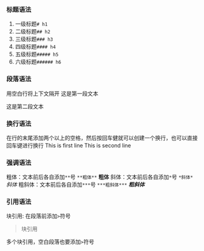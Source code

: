 ### 标题语法
1. 一级标题``# h1``
2. 二级标题``## h2``
3. 三级标题``### h3``
4. 四级标题``#### h4``
5. 五级标题``##### h5``
6. 六级标题``###### h6``
### 段落语法
用空白行将上下文隔开
这是第一段文本

这是第二段文本
### 换行语法
在行的末尾添加两个以上的空格，然后按回车健就可以创建一个换行，也可以直接回车键进行换行
This is first line
This is second line
### 强调语法
粗体：文本前后各自添加``**``号
``**粗体**``  **粗体**
斜体：文本前后各自添加`*`号 
``*斜体*`` *斜体*
粗斜体：文本前后各自添加``***``号
``***粗斜体***`` ***粗斜体***
### 引用语法
块引用: 在段落前添加``>``符号
>块引用

多个块引用，空白段落也要添加``>``符号




